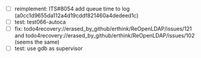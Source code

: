 - [ ] reimplement: ITS#8054 add queue time to log (a0cc1d9655da112a4d19cddf821460a4dedeed1c)
- [ ] test: test066-autoca
- [ ] fix: todo4recovery://erased_by_github/erthink/ReOpenLDAP/issues/121 and todo4recovery://erased_by_github/erthink/ReOpenLDAP/issues/102 (seems the same)
- [ ] test: use gdb as supervisor
